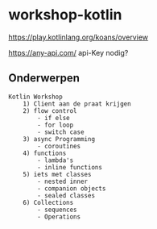 # workshop-kotlin

https://play.kotlinlang.org/koans/overview

https://any-api.com/  api-Key nodig?

## Onderwerpen 
	Kotlin Workshop
		1) Client aan de praat krijgen
		2) flow control
			- if else
			- for loop
			- switch case
		3) async Programming
			- coroutines
		4) functions
			- lambda's
			- inline functions
		5) iets met classes
			- nested inner
			- companion objects
			- sealed classes
		6) Collections
			- sequences
			- Operations
